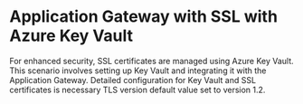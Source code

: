 # Application Gateway with SSL with Azure Key Vault

For enhanced security, SSL certificates are managed using Azure Key Vault. This scenario involves setting up Key Vault and integrating it with the Application Gateway. Detailed configuration for Key Vault and SSL certificates is necessary TLS version default value set to version 1.2. 

